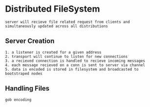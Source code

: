 # Distributed FileSystem

    server will recieve file related request from clients and simultaneously updated across all distributions

## Server Creation

    1. a listener is created for a given address
    2. transport will continue to listen for new connections
    3. a recieved connection is handled to recieve incoming messages
    4. each message recieved on a conn is sent to server via channel
    5. data is encoded is stored in filesystem and broadcasted to bootstraped nodes

## Handling Files

    gob encoding
